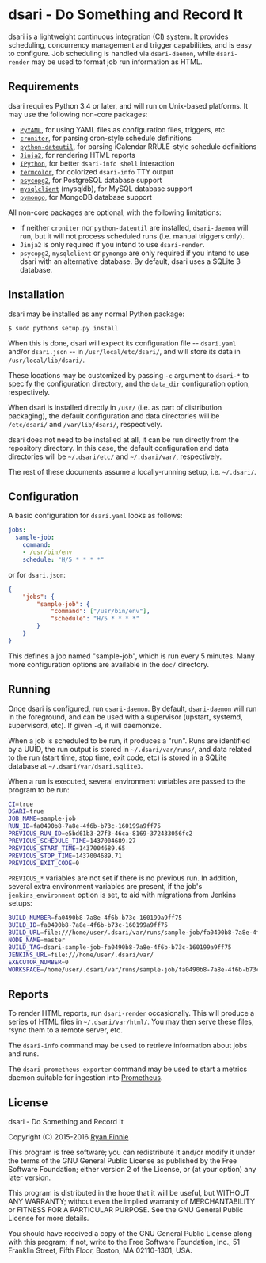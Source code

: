 # dsari - Do Something and Record It

dsari is a lightweight continuous integration (CI) system.
It provides scheduling, concurrency management and trigger capabilities, and is easy to configure.
Job scheduling is handled via `dsari-daemon`, while `dsari-render` may be used to format job run information as HTML.

## Requirements

dsari requires Python 3.4 or later, and will run on Unix-based platforms.
It may use the following non-core packages:

  - [`PyYAML`](https://pypi.org/project/PyYAML/), for using YAML files as configuration files, triggers, etc
  - [`croniter`](https://pypi.python.org/pypi/croniter), for parsing cron-style schedule definitions
  - [`python-dateutil`](https://pypi.python.org/pypi/python-dateutil), for parsing iCalendar RRULE-style schedule definitions
  - [`Jinja2`](https://pypi.python.org/pypi/Jinja2), for rendering HTML reports
  - [`IPython`](https://pypi.python.org/pypi/ipython), for better `dsari-info shell` interaction
  - [`termcolor`](https://pypi.python.org/pypi/termcolor), for colorized `dsari-info` TTY output
  - [`psycopg2`](https://pypi.python.org/pypi/psycopg2), for PostgreSQL database support
  - [`mysqlclient`](https://pypi.python.org/pypi/mysqlclient) (mysqldb), for MySQL database support
  - [`pymongo`](https://pypi.python.org/pypi/pymongo), for MongoDB database support

All non-core packages are optional, with the following limitations:

  - If neither `croniter` nor `python-dateutil` are installed, `dsari-daemon` will run, but it will not process scheduled runs (i.e. manual triggers only).
  - `Jinja2` is only required if you intend to use `dsari-render`.
  - `psycopg2`, `mysqlclient` or `pymongo` are only required if you intend to use dsari with an alternative database.
    By default, dsari uses a SQLite 3 database.

## Installation

dsari may be installed as any normal Python package:

```
$ sudo python3 setup.py install
```

When this is done, dsari will expect its configuration file -- `dsari.yaml` and/or `dsari.json` -- in `/usr/local/etc/dsari/`, and will store its data in `/usr/local/lib/dsari/`.

These locations may be customized by passing `-c` argument to `dsari-*` to specify the configuration directory, and the `data_dir` configuration option, respectively.

When dsari is installed directly in `/usr/` (i.e. as part of distribution packaging), the default configuration and data directories will be `/etc/dsari/` and `/var/lib/dsari/`, respectively.

dsari does not need to be installed at all, it can be run directly from the repository directory.
In this case, the default configuration and data directories will be `~/.dsari/etc/` and `~/.dsari/var/`, respectively.

The rest of these documents assume a locally-running setup, i.e. `~/.dsari/`.

## Configuration

A basic configuration for `dsari.yaml` looks as follows:

```yaml
jobs:
  sample-job:
    command:
    - /usr/bin/env
    schedule: "H/5 * * * *"
```

or for `dsari.json`:

```json
{
    "jobs": {
        "sample-job": {
            "command": ["/usr/bin/env"],
            "schedule": "H/5 * * * *"
        }
    }
}
```

This defines a job named "sample-job", which is run every 5 minutes.
Many more configuration options are available in the `doc/` directory.

## Running

Once dsari is configured, run `dsari-daemon`.
By default, `dsari-daemon` will run in the foreground, and can be used with a supervisor (upstart, systemd, supervisord, etc).
If given `-d`, it will daemonize.

When a job is scheduled to be run, it produces a "run".
Runs are identified by a UUID, the run output is stored in `~/.dsari/var/runs/`, and data related to the run (start time, stop time, exit code, etc) is stored in a SQLite database at `~/.dsari/var/dsari.sqlite3`.

When a run is executed, several environment variables are passed to the program to be run:

```bash
CI=true
DSARI=true
JOB_NAME=sample-job
RUN_ID=fa0490b8-7a8e-4f6b-b73c-160199a9ff75
PREVIOUS_RUN_ID=e5bd61b3-27f3-46ca-8169-372433056fc2
PREVIOUS_SCHEDULE_TIME=1437004689.27
PREVIOUS_START_TIME=1437004689.65
PREVIOUS_STOP_TIME=1437004689.71
PREVIOUS_EXIT_CODE=0
```

`PREVIOUS_*` variables are not set if there is no previous run.
In addition, several extra environment variables are present, if the job's `jenkins_environment` option is set, to aid with migrations from Jenkins setups:

```bash
BUILD_NUMBER=fa0490b8-7a8e-4f6b-b73c-160199a9ff75
BUILD_ID=fa0490b8-7a8e-4f6b-b73c-160199a9ff75
BUILD_URL=file:///home/user/.dsari/var/runs/sample-job/fa0490b8-7a8e-4f6b-b73c-160199a9ff75/
NODE_NAME=master
BUILD_TAG=dsari-sample-job-fa0490b8-7a8e-4f6b-b73c-160199a9ff75
JENKINS_URL=file:///home/user/.dsari/var/
EXECUTOR_NUMBER=0
WORKSPACE=/home/user/.dsari/var/runs/sample-job/fa0490b8-7a8e-4f6b-b73c-160199a9ff75
```

## Reports

To render HTML reports, run `dsari-render` occasionally.
This will produce a series of HTML files in `~/.dsari/var/html/`.
You may then serve these files, rsync them to a remote server, etc.

The `dsari-info` command may be used to retrieve information about jobs and runs.

The `dsari-prometheus-exporter` command may be used to start a metrics daemon suitable for ingestion into [Prometheus](https://prometheus.io/).

## License

dsari - Do Something and Record It

Copyright (C) 2015-2016 [Ryan Finnie](http://www.finnie.org/)

This program is free software; you can redistribute it and/or
modify it under the terms of the GNU General Public License
as published by the Free Software Foundation; either version 2
of the License, or (at your option) any later version.

This program is distributed in the hope that it will be useful,
but WITHOUT ANY WARRANTY; without even the implied warranty of
MERCHANTABILITY or FITNESS FOR A PARTICULAR PURPOSE.  See the
GNU General Public License for more details.

You should have received a copy of the GNU General Public License
along with this program; if not, write to the Free Software
Foundation, Inc., 51 Franklin Street, Fifth Floor, Boston, MA
02110-1301, USA.
